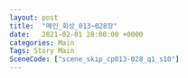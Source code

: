 ```yaml
---
layout: post
title:  "메인_회상_013~028장"
date:   2021-02-01 20:00:00 +0000
categories: Main
Tags: Story Main
SceneCode: ["scene_skip_cp013-028_q1_s10"]
---
```

